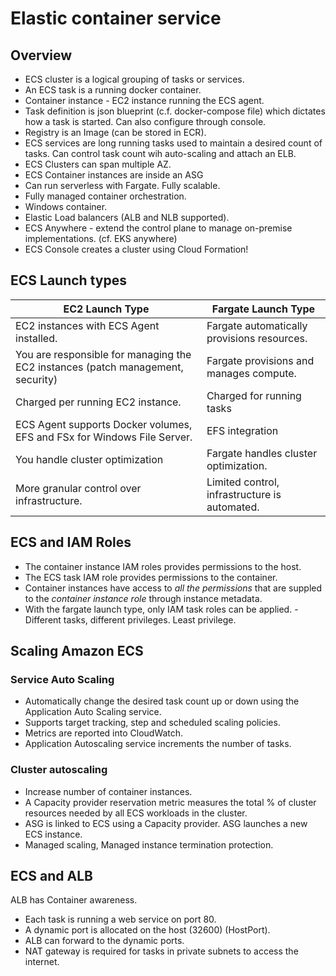 # Elastic container service

## Overview

- ECS cluster is a logical grouping of tasks or services.
- An ECS task is a running docker container. 
- Container instance - EC2 instance running the ECS agent.
- Task definition is json blueprint (c.f. docker-compose file) which dictates how a task is started. Can also configure through console.
- Registry is an Image (can be stored in ECR).
- ECS services are long running tasks used to maintain a desired count of tasks. Can control task count wih auto-scaling and attach an ELB.
- ECS Clusters can span multiple AZ.
- ECS Container instances are inside an ASG
- Can run serverless with Fargate. Fully scalable.
- Fully managed container orchestration. 
- Windows container.
- Elastic Load balancers (ALB and NLB supported).
- ECS Anywhere - extend the control plane to manage on-premise implementations. (cf. EKS anywhere)
- ECS Console creates a cluster using Cloud Formation!

## ECS Launch types

|EC2 Launch Type| Fargate Launch Type |
| --- | --- |
|EC2 instances with ECS Agent installed.| Fargate automatically provisions resources. |
|You are responsible for managing the EC2 instances (patch management, security) | Fargate provisions and manages compute. |
|Charged per running EC2 instance.| Charged for running tasks |
|ECS Agent supports Docker volumes, EFS and FSx for Windows File Server.| EFS integration |
|You handle cluster optimization| Fargate handles cluster optimization.|
|More granular control over infrastructure.| Limited control, infrastructure is automated.|

## ECS and IAM Roles

- The container instance IAM roles provides permissions to the host.
- The ECS task IAM role provides permissions to the container.
- Container instances have access to *all the permissions* that are suppled to the *container instance role* through instance metadata.
- With the fargate launch type, only IAM task roles can be applied. - Different tasks, different privileges. Least privilege.

## Scaling Amazon ECS

### Service Auto Scaling
- Automatically change the desired task count up or down using the Application Auto Scaling service.
- Supports target tracking, step and scheduled scaling policies.
- Metrics are reported into CloudWatch. 
- Application Autoscaling service increments the number of tasks.

### Cluster autoscaling 
- Increase number of container instances.
- A Capacity provider reservation metric measures the total % of cluster resources needed by all ECS workloads in the cluster.
- ASG is linked to ECS using a Capacity provider. ASG launches a new ECS instance.
- Managed scaling, Managed instance termination protection.

## ECS and ALB

ALB has Container awareness.

- Each task is running a web service on port 80.
- A dynamic port is allocated on the host (32600) (HostPort).
- ALB can forward to the dynamic ports.
- NAT gateway is required for tasks in private subnets to access the internet.